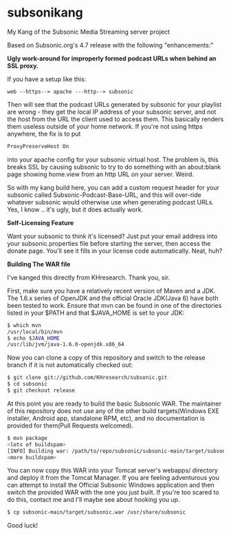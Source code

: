 subsonikang
===========

My Kang of the Subsonic Media Streaming server project

Based on Subsonic.org's 4.7 release with the following "enhancements:"

**Ugly work-around for improperly formed podcast URLs when behind an SSL proxy.**

If you have a setup like this:

```
web --https--> apache ---http--> subsonic
```

Then will see that the podcast URLs generated by subsonic for your playlist are wrong - they get the local IP address
of your subsonic server, and not the host from the URL the client used to access them. This basically renders
them useless outside of your home network.  If you're not using https anywhere, the fix is to put

```sh
ProxyPreserveHost On
```

into your apache config for your subsonic virtual host. The problem is, this breaks SSL by causing subsonic to
try to do something with an about:blank page showing home.view from an http URL on your server. Weird.

So with my kang build here, you can add a custom request header for your subsonic called Subsonic-Podcast-Base-URL,
and this will over-ride whatever subsonic would otherwise use when generating podcast URLs.  Yes, I know .. it's ugly,
but it does actually work.

**Self-Licensing Feature**

Want your subsonic to think it's licensed?  Just put your email address into your subsonic.properties file before
starting the server, then access the donate page. You'll see it fills in your license code automatically. Neat, huh?

**Building The WAR file**

I've kanged this directly from KHresearch. Thank you, sir.

First, make sure you have a relatively recent version of Maven and a JDK. The 1.6.x series of OpenJDK 
and the official Oracle JDK(Java 6) have both been tested to work. Ensure that mvn can be found in one of 
the directories listed in your $PATH and that $JAVA_HOME is set to your JDK:

```sh
$ which mvn
/usr/local/bin/mvn
$ echo $JAVA_HOME
/usr/lib/jvm/java-1.6.0-openjdk.x86_64
```

Now you can clone a copy of this repository and switch to the release branch if it is not automatically checked out:

```sh
$ git clone git://github.com/KHresearch/subsonic.git
$ cd subsonic
$ git checkout release
```

At this point you are ready to build the basic Subsonic WAR. The maintainer of this repository does not use any of 
the other build targets(Windows EXE installer, Android app, standalone RPM, etc), and no documentation is provided 
for them(Pull Requests welcomed).

```sh
$ mvn package
<lots of buildspam>
[INFO] Building war: /path/to/repo/subsonic/subsonic-main/target/subsonic.war
<more buildspam>
```

You can now copy this WAR into your Tomcat server's webapps/ directory and deploy it from the Tomcat Manager. 
If you are feeling adventurous you can attempt to install the Official Subsonic Windows application and then 
switch the provided WAR with the one you just built. If you're too scared to do this, contact me and I'll
maybe see about hooking you up.

```sh
$ cp subsonic-main/target/subsonic.war /usr/share/subsonic
```

Good luck!

